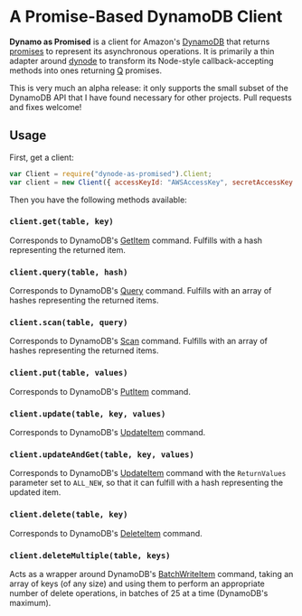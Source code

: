 # A Promise-Based DynamoDB Client

**Dynamo as Promised** is a client for Amazon's [DynamoDB] that returns [promises][promises-presentation] to represent
its asynchronous operations. It is primarily a thin adapter around [dynode][] to transform its Node-style
callback-accepting methods into ones returning [Q][] promises.

This is very much an alpha release: it only supports the small subset of the DynamoDB API that I have found necessary
for other projects. Pull requests and fixes welcome!

## Usage

First, get a client:

```js
var Client = require("dynode-as-promised").Client;
var client = new Client({ accessKeyId: "AWSAccessKey", secretAccessKey: "SecretAccessKey" });
```

Then you have the following methods available:

### `client.get(table, key)`

Corresponds to DynamoDB's [GetItem][] command. Fulfills with a hash representing the returned item.

### `client.query(table, hash)`

Corresponds to DynamoDB's [Query][] command. Fulfills with an array of hashes representing the returned items.

### `client.scan(table, query)`

Corresponds to DynamoDB's [Scan][] command. Fulfills with an array of hashes representing the returned items.

### `client.put(table, values)`

Corresponds to DynamoDB's [PutItem][] command.

### `client.update(table, key, values)`

Corresponds to DynamoDB's [UpdateItem][] command.

### `client.updateAndGet(table, key, values)`

Corresponds to DynamoDB's [UpdateItem][] command with the `ReturnValues` parameter set to `ALL_NEW`, so that
it can fulfill with a hash representing the updated item.

### `client.delete(table, key)`

Corresponds to DynamoDB's [DeleteItem][] command.

### `client.deleteMultiple(table, keys)`

Acts as a wrapper around DynamoDB's [BatchWriteItem][] command, taking an array of keys (of any size) and
using them to perform an appropriate number of delete operations, in batches of 25 at a time (DynamoDB's maximum).



[DynamoDB]: docs.amazonwebservices.com/amazondynamodb/latest/developerguide/Introduction.html?r=5378
[promises-presentation]: http://www.slideshare.net/domenicdenicola/callbacks-promises-and-coroutines-oh-my-the-evolution-of-asynchronicity-in-javascript
[dynode]: https://github.com/Wantworthy/dynode
[Q]: https://github.com/kriskowal/q

[GetItem]: http://docs.amazonwebservices.com/amazondynamodb/latest/developerguide/API_GetItem.html
[PutItem]: http://docs.amazonwebservices.com/amazondynamodb/latest/developerguide/API_PutItem.html
[UpdateItem]: http://docs.amazonwebservices.com/amazondynamodb/latest/developerguide/API_UpdateItem.html
[DeleteItem]: http://docs.amazonwebservices.com/amazondynamodb/latest/developerguide/API_DeleteItem.html
[Query]: http://docs.amazonwebservices.com/amazondynamodb/latest/developerguide/API_Query.html
[Scan]: http://docs.amazonwebservices.com/amazondynamodb/latest/developerguide/API_Scan.html
[BatchWriteItem]: http://docs.amazonwebservices.com/amazondynamodb/latest/developerguide/API_BatchWriteItem.html
